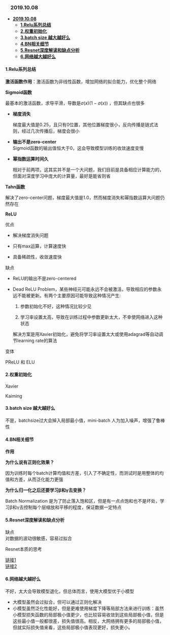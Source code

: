### 　**2019.10.08** 
- [**2019.10.08**](#20191008)
  - [**1.Relu系列总结**](#1relu系列总结)
  - [**2.权重初始化**](#2权重初始化)
  - [**3.batch size 越大越好么**](#3batch-size-越大越好么)
  - [**4.BN相关细节**](#4bn相关细节)
  - [**5.Resnet深度解读和缺点分析**](#5resnet深度解读和缺点分析)
  - [**6.网络越大越好么**](#6网络越大越好么)

  

####  **1.Relu系列总结**
**激活函数作用**：激活函数为非线性函数，增加网络的拟合能力，优化整个网络

**Sigmoid函数**

最基本的激活函数，求导平滑，导数是$\sigma(x)(1-\sigma(x))$ ，但其缺点也很多

- **梯度消失**       

  梯度最大值是0.25，且只有0位置，其他位置梯度很小，反向传播是链式法则，经过几次传播后，梯度会很小

- **输出不是zero-center**       
Sigmoid函数的输出值恒大于0，这会导致模型训练的收敛速度变慢

- **幂指数运算时间久**      

   相对于前两项，这其实并不是一个大问题，我们目前是具备相应计算能力的，但面对深度学习中庞大的计算量，最好是能省则省

**Tahn函数**

解决了zero-center问题，梯度最大值是1.0，然而梯度消失和幂指数运算大问题仍然存在


**ReLU**

优点

- 解决梯度消失问题

- 只有max运算，计算速度快

- 具备稀疏性，收敛速度快

缺点

- ReLU的输出不是zero-centered

- Dead ReLU Problem，某些神经元可能永远不会被激活，导致相应的参数永远不能被更新。有两个主要原因可能导致这种情况产生:

  1. 参数初始化不好，这种情况比较少见

  2.  学习率设置太高，导致在训练过程中参数更新太大，不幸使网络进入这种状态

  解决方案是用Xavier初始化，避免将学习率设置太大或使用adagrad等自动调节learning rate的算法
  

变体

PReLU 和 ELU

####  **2.权重初始化**  

Xavier 

Kaiming 

#### **3.batch size 越大越好么**  

不是，batchsize过大会掉入局部最小值，mini-batch 人为加入噪声，增强了鲁棒性

#### **4.BN相关细节**

**作用**

**为什么说有正则化效果？**

因为训练时每个batch计算均值和方差，引入了不确定性，而测试时是用整体的均值和方差，从而泛化能力更强 

**为什么归一化之后还要学习β和γ去变换？**   

Batch Normalization 是为了防止落入饱和区，但是有一点点饱和也不是坏处，学习β和γ去控制每个层缩放和平移的程度，保证数据一定特点

#### **5.Resnet深度解读和缺点分析**

缺点  
对数据的波动很敏感，容易过拟合

Resnet本质的思考

[链接1](https://zhuanlan.zhihu.com/p/60668529)  
[链接2](https://www.jianshu.com/p/ca6bee9eb888)

#### **6.网络越大越好么**
不好，太大会导致模型退化，但总体而言，使用大模型优于小模型
- 大模型虽然会过拟合，但可以通过正则化解决
- 小模型虽然泛化性能好，但是更难使用梯度下降等局部方法来进行训练：虽然小模型损失函数的局部极小值更少，也比较容易收敛到这些局部极小值，但是这些最小值一般都很差，损失值很高。相反，大网络拥有更多的局部极小值，但就实际损失值来看，这些局部极小值表现更好，损失更小。
